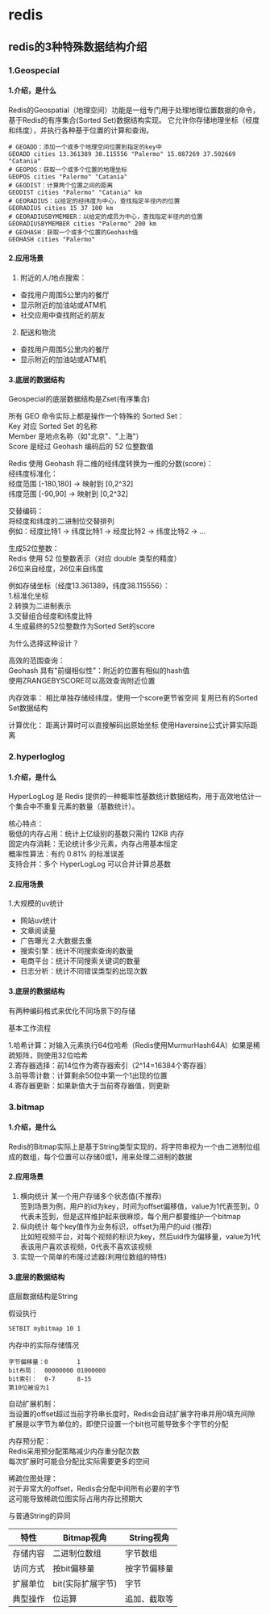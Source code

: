 # redis


## redis的3种特殊数据结构介绍

### 1.Geospecial
#### 1.介绍，是什么
Redis的Geospatial（地理空间）功能是一组专门用于处理地理位置数据的命令，基于Redis的有序集合(Sorted Set)数据结构实现。
它允许你存储地理坐标（经度和纬度），并执行各种基于位置的计算和查询。
```redis
# GEOADD：添加一个或多个地理空间位置到指定的key中
GEOADD cities 13.361389 38.115556 "Palermo" 15.087269 37.502669 "Catania"
# GEOPOS：获取一个或多个位置的地理坐标
GEOPOS cities "Palermo" "Catania"
# GEODIST：计算两个位置之间的距离
GEODIST cities "Palermo" "Catania" km
# GEORADIUS：以给定的经纬度为中心，查找指定半径内的位置
GEORADIUS cities 15 37 100 km
# GEORADIUSBYMEMBER：以给定的成员为中心，查找指定半径内的位置
GEORADIUSBYMEMBER cities "Palermo" 200 km
# GEOHASH：获取一个或多个位置的Geohash值
GEOHASH cities "Palermo"
```
#### 2.应用场景
1. 附近的人/地点搜索：
  - 查找用户周围5公里内的餐厅
  - 显示附近的加油站或ATM机
  - 社交应用中查找附近的朋友

2. 配送和物流
 - 查找用户周围5公里内的餐厅 
 - 显示附近的加油站或ATM机

#### 3.底层的数据结构
Geospecial的底层数据结构是Zset(有序集合)

所有 GEO 命令实际上都是操作一个特殊的 Sorted Set：  
Key 对应 Sorted Set 的名称  
Member 是地点名称（如"北京"、"上海"）  
Score 是经过 Geohash 编码后的 52 位整数值  

Redis 使用 Geohash 将二维的经纬度转换为一维的分数(score)：  
经纬度标准化：  
经度范围 [-180,180] → 映射到 [0,2^32]  
纬度范围 [-90,90] → 映射到 [0,2^32]  

交替编码：   
将经度和纬度的二进制位交替排列   
例如：经度比特1 → 纬度比特1 → 经度比特2 → 纬度比特2 → ...  

生成52位整数：  
Redis 使用 52 位整数表示（对应 double 类型的精度）  
26位来自经度，26位来自纬度  

例如存储坐标（经度13.361389，纬度38.115556）：  
1.标准化坐标  
2.转换为二进制表示  
3.交替组合经度和纬度比特  
4.生成最终的52位整数作为Sorted Set的score  

为什么选择这种设计？ 

高效的范围查询：  
Geohash 具有"前缀相似性"：附近的位置有相似的hash值  
使用ZRANGEBYSCORE可以高效查询附近位置  

内存效率：
相比单独存储经纬度，使用一个score更节省空间
复用已有的Sorted Set数据结构

计算优化：
距离计算时可以直接解码出原始坐标
使用Haversine公式计算实际距离
### 2.hyperloglog  
#### 1.介绍，是什么
HyperLogLog 是 Redis 提供的一种概率性基数统计数据结构，用于高效地估计一个集合中不重复元素的数量（基数统计）。  

核心特点：  
极低的内存占用：统计上亿级别的基数只需约 12KB 内存  
固定内存消耗：无论统计多少元素，内存占用基本恒定  
概率性算法：有约 0.81% 的标准误差  
支持合并：多个 HyperLogLog 可以合并计算总基数  
#### 2.应用场景
1.大规模的uv统计 
 - 网站uv统计
 - 文章阅读量
 - 广告曝光
2.大数据去重
  - 搜索引擎：统计不同搜索查询的数量
  - 电商平台：统计不同搜索关键词的数量
  - 日志分析：统计不同错误类型的出现次数
#### 3.底层的数据结构
有两种编码格式来优化不同场景下的存储

基本工作流程  

1.哈希计算：对输入元素执行64位哈希（Redis使用MurmurHash64A）如果是稀疏矩阵，则使用32位哈希  
2.寄存器选择：前14位作为寄存器索引（2^14=16384个寄存器）  
3.前导零计数：计算剩余50位中第一个1出现的位置  
4.寄存器更新：如果新值大于当前寄存器值，则更新  

### 3.bitmap
#### 1.介绍，是什么
Redis的Bitmap实际上是基于String类型实现的，将字符串视为一个由二进制位组成的数组，每个位置可以存储0或1，用来处理二进制的数据
#### 2.应用场景
1. 横向统计 某一个用户存储多个状态值(不推荐)  
签到场景为例，用户的id为key，时间为offset偏移值，value为1代表签到，0代表未签到，但是这样维护起来很麻烦，每个用户都要维护一个bitmap  
2. 纵向统计 每个key值作为业务标识，offset为用户的uid (推荐)  
比如短视频平台，对每个视频的标识为key，然后uid作为偏移量，value为1代表该用户喜欢该视频，0代表不喜欢该视频  
3. 实现一个简单的布隆过滤器(利用位数组的特性)
#### 3.底层的数据结构
底层数据结构是String

假设执行
```bash
SETBIT mybitmap 10 1
```
内存中的实际存储情况
```text
字节偏移量：0        1
bit布局：  00000000 01000000
bit索引：  0-7      8-15
第10位被设为1
```

自动扩展机制：  
当设置的offset超过当前字符串长度时，Redis会自动扩展字符串并用0填充间隙    
扩展是以字节为单位的，即使只设置一个bit也可能导致多个字节的分配  

内存预分配：  
Redis采用预分配策略减少内存重分配次数  
每次扩展时可能会分配比实际需要更多的空间  

稀疏位图处理：  
对于非常大的offset，Redis会分配中间所有必要的字节  
这可能导致稀疏位图实际占用内存比预期大  

与普通String的异同

|特性|Bitmap视角|String视角 |
|----|----|----|
|存储内容	|二进制位数组|	字节数组 |
|访问方式	|按bit偏移量|	按字节偏移量|
|扩展单位	|bit(实际扩展字节)|	字节|
|典型操作	|位运算	|追加、截取等|
